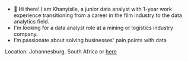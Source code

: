 - 👋 Hi there! I am Khanyisile, a junior data analyst with 1-year work experience transitioning from a career in the film industry to the data analytics field.
- I'm looking for a data analyst role at a mining or logistics industry company.
- I’m passionate about solving businesses' pain points with data

<!---
KhanyiMM0/KhanyiMM0 is a ✨ special ✨ repository because its `README.md` (this file) appears on your GitHub profile.
You can click the Preview link to take a look at your changes.
--->

Location: Johannesburg, South Africa or [here](https://www.linkedin.com/in/khanyisile-moyo/)
